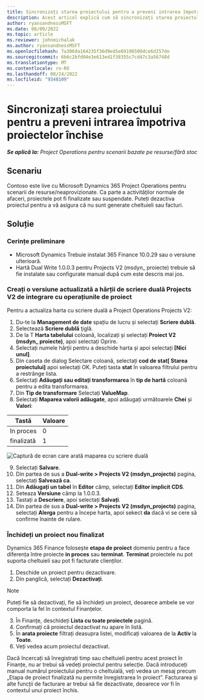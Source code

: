 ```yaml
---
title: Sincronizați starea proiectului pentru a preveni intrarea împotriva proiectelor închise
description: Acest articol explică cum să sincronizați starea proiectului pentru a preveni intrarea împotriva proiectelor inactive sau închise.
author: ryansandnessMSFT
ms.date: 08/09/2022
ms.topic: article
ms.reviewer: johnmichalak
ms.author: ryansandnessMSFT
ms.openlocfilehash: 7a306da164235f36d9ed5e69196508dce6d257de
ms.sourcegitcommit: 6b6c2bfd04e3e613ed1f38355c7cd47c3a56748d
ms.translationtype: MT
ms.contentlocale: ro-RO
ms.lasthandoff: 08/24/2022
ms.locfileid: "9348109"
---
```

# <a name="sync-project-status-to-prevent-entry-against-closed-projects"></a>Sincronizați starea proiectului pentru a preveni intrarea împotriva proiectelor închise

_**Se aplică la:** Project Operations pentru scenarii bazate pe resurse/fără stoc_

## <a name="scenario"></a>Scenariu

Contoso este live cu Microsoft Dynamics 365 Project Operations pentru scenarii de resurse/neaprovizionate. Ca parte a activităților normale de afaceri, proiectele pot fi finalizate sau suspendate. Puteți dezactiva proiectul pentru a vă asigura că nu sunt generate cheltuieli sau facturi.

## <a name="solution"></a>Soluție

### <a name="prerequisites"></a>Cerințe preliminare

-   Microsoft Dynamics Trebuie instalat 365 Finance 10.0.29 sau o versiune ulterioară.
-   Hartă Dual Write 1.0.0.3 pentru Projects V2 (msdyn\_ proiecte) trebuie să fie instalate sau configurate manual după cum este descris mai jos.

### <a name="create-an-updated-version-of-the-project-operations-integration-projects-v2-dual-write-map"></a>Creați o versiune actualizată a hărții de scriere duală Projects V2 de integrare cu operațiunile de proiect

Pentru a actualiza harta cu scriere duală a Project Operations Projects V2:

1. Du-te la **Management de date** spațiu de lucru și selectați **Scriere dublă**.
2. Selectează **Scriere dublă** ţiglă.
3. De la T **Harta tabelului** coloană, localizați și selectați **Proiect V2 (msdyn\_ proiecte)**, apoi selectați Oprire.
4. Selectați numele hărții pentru a deschide harta și apoi selectați **[Nici unul]**.
5. Din caseta de dialog Selectare coloană, selectați **cod de stat\[ Starea proiectului\]** apoi selectați OK. Puteți tasta **stat** în valoarea filtrului pentru a restrânge lista.
6.  Selectați **Adăugați sau editați transformarea** în **tip de hartă** coloană pentru a edita transformarea.
7.  Din **Tip de transformare** Selectați **ValueMap**.
8.  Selectați **Maparea valorii adăugate**, apoi adăugați următoarele **Chei** și **Valori**:

   Tastă       | Valoare 
   ----------|-------
   In proces | 0     
   finalizată | 1     

![Captură de ecran care arată maparea cu scriere duală](media/projectstage-dw-mapping.png)

9. Selectați **Salvare**.
10. Din partea de sus a **Dual-write > Projects V2 (msdyn_projects)** pagina, selectați **Salvează ca**.
11. Din **Adăugați un tabel** în **Editor** câmp, selectați **Editor implicit CDS**.
12. Seteaza **Versiune** câmp la 1.0.0.3.
13. Tastați a **Descriere**, apoi selectați **Salvați**.
14. Din partea de sus a **Dual-write > Projects V2 (msdyn_projects)** pagina, selectați **Alerga** pentru a începe harta, apoi sekect **da** dacă vi se cere să confirme înainte de rulare. 

### <a name="close-a-newly-completed-project"></a>Închideți un proiect nou finalizat

Dynamics 365 Finance folosește **etapa de proiect** domeniu pentru a face diferența între proiecte **in proces** sau **terminat**. **Terminat** proiectele nu pot suporta cheltuieli sau pot fi facturate clienților.

1. Deschide un proiect pentru dezactivare.
2. Din panglică, selectați **Dezactivați**.

> [!NOTE]
> Puteți fie să dezactivați, fie să închideți un proiect, deoarece ambele se vor comporta la fel în contextul Finanțelor.

3. În Finanțe, deschideți **Lista cu toate proiectele** pagină.
4. Confirmați că proiectul dezactivat nu apare în listă.
5. În **arata proiecte** filtrați deasupra listei, modificați valoarea de la **Activ** la **Toate**.
6. Veți vedea acum proiectul dezactivat.

Dacă încercați să înregistrați timp sau cheltuieli pentru acest proiect în Finanțe, nu ar trebui să vedeți proiectul pentru selecție. Dacă introduceți manual numărul proiectului pentru o cheltuială, veți vedea un mesaj precum „Etapa de proiect finalizată nu permite înregistrarea în proiect”. Facturarea și alte funcții de facturare ar trebui să fie dezactivate, deoarece vor fi în contextul unui proiect închis.


